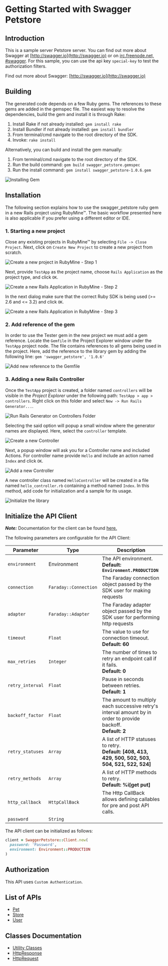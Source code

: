 
# Getting Started with Swagger Petstore

## Introduction

This is a sample server Petstore server.  You can find out more about Swagger at [http://swagger.io](http://swagger.io) or on [irc.freenode.net, #swagger](http://swagger.io/irc/).  For this sample, you can use the api key `special-key` to test the authorization filters.

Find out more about Swagger: [http://swagger.io](http://swagger.io)

## Building

The generated code depends on a few Ruby gems. The references to these gems are added in the gemspec file. The easiest way to resolve the dependencies, build the gem and install it is through Rake:

1. Install Rake if not already installed: `gem install rake`
2. Install Bundler if not already installed: `gem install bundler`
3. From terminal/cmd navigate to the root directory of the SDK.
4. Invoke: `rake install`

Alternatively, you can build and install the gem manually:

1. From terminal/cmd navigate to the root directory of the SDK.
2. Run the build command: `gem build swagger_petstore.gemspec`
3. Run the install command: `gem install swagger_petstore-1.0.6.gem`

![Installing Gem](https://apidocs.io/illustration/ruby?workspaceFolder=SwaggerPetstore&gemVer=1.0.6&gemName=swagger_petstore&step=buildSDK)

## Installation

The following section explains how to use the swagger_petstore ruby gem in a new Rails project using RubyMine&trade;. The basic workflow presented here is also applicable if you prefer using a different editor or IDE.

### 1. Starting a new project

Close any existing projects in RubyMine&trade; by selecting `File -> Close Project`. Next, click on `Create New Project` to create a new project from scratch.

![Create a new project in RubyMine - Step 1](https://apidocs.io/illustration/ruby?workspaceFolder=SwaggerPetstore&step=createNewProject0)

Next, provide `TestApp` as the project name, choose `Rails Application` as the project type, and click `OK`.

![Create a new Rails Application in RubyMine - Step 2](https://apidocs.io/illustration/ruby?workspaceFolder=SwaggerPetstore&step=createNewProject1)

In the next dialog make sure that the correct Ruby SDK is being used (>= 2.6 and <= 3.2) and click `OK`.

![Create a new Rails Application in RubyMine - Step 3](https://apidocs.io/illustration/ruby?workspaceFolder=SwaggerPetstore&step=createNewProject2)

### 2. Add reference of the gem

In order to use the Tester gem in the new project we must add a gem reference. Locate the `Gemfile` in the Project Explorer window under the `TestApp` project node. The file contains references to all gems being used in the project. Here, add the reference to the library gem by adding the following line: `gem 'swagger_petstore', '1.0.6'`

![Add new reference to the Gemfile](https://apidocs.io/illustration/ruby?workspaceFolder=SwaggerPetstore&gemVer=1.0.6&gemName=swagger_petstore&step=addReference)

### 3. Adding a new Rails Controller

Once the `TestApp` project is created, a folder named `controllers` will be visible in the *Project Explorer* under the following path: `TestApp > app > controllers`. Right click on this folder and select `New -> Run Rails Generator...`.

![Run Rails Generator on Controllers Folder](https://apidocs.io/illustration/ruby?workspaceFolder=SwaggerPetstore&gemVer=1.0.6&gemName=swagger_petstore&step=addCode0)

Selecting the said option will popup a small window where the generator names are displayed. Here, select the `controller` template.

![Create a new Controller](https://apidocs.io/illustration/ruby?workspaceFolder=SwaggerPetstore&step=addCode1)

Next, a popup window will ask you for a Controller name and included Actions. For controller name provide `Hello` and include an action named `Index` and click `OK`.

![Add a new Controller](https://apidocs.io/illustration/ruby?workspaceFolder=SwaggerPetstore&gemVer=1.0.6&gemName=swagger_petstore&step=addCode2)

A new controller class named `HelloController` will be created in a file named `hello_controller.rb` containing a method named `Index`. In this method, add code for initialization and a sample for its usage.

![Initialize the library](https://apidocs.io/illustration/ruby?workspaceFolder=SwaggerPetstore&gemName=swagger_petstore&step=addCode3)

## Initialize the API Client

**_Note:_** Documentation for the client can be found [here.](https://www.github.com/Subtain-Apimatic/first-Ruby-Repo/tree/3.2.1/doc/client.md)

The following parameters are configurable for the API Client:

| Parameter | Type | Description |
|  --- | --- | --- |
| `environment` | Environment | The API environment. <br> **Default: `Environment.PRODUCTION`** |
| `connection` | `Faraday::Connection` | The Faraday connection object passed by the SDK user for making requests |
| `adapter` | `Faraday::Adapter` | The Faraday adapter object passed by the SDK user for performing http requests |
| `timeout` | `Float` | The value to use for connection timeout. <br> **Default: 60** |
| `max_retries` | `Integer` | The number of times to retry an endpoint call if it fails. <br> **Default: 0** |
| `retry_interval` | `Float` | Pause in seconds between retries. <br> **Default: 1** |
| `backoff_factor` | `Float` | The amount to multiply each successive retry's interval amount by in order to provide backoff. <br> **Default: 2** |
| `retry_statuses` | `Array` | A list of HTTP statuses to retry. <br> **Default: [408, 413, 429, 500, 502, 503, 504, 521, 522, 524]** |
| `retry_methods` | `Array` | A list of HTTP methods to retry. <br> **Default: %i[get put]** |
| `http_callback` | `HttpCallBack` | The Http CallBack allows defining callables for pre and post API calls. |
| `password` | `String` |  |

The API client can be initialized as follows:

```ruby
client = SwaggerPetstore::Client.new(
  password: 'Password',
  environment: Environment::PRODUCTION
)
```

## Authorization

This API uses `Custom Authentication`.

## List of APIs

* [Pet](https://www.github.com/Subtain-Apimatic/first-Ruby-Repo/tree/3.2.1/doc/controllers/pet.md)
* [Store](https://www.github.com/Subtain-Apimatic/first-Ruby-Repo/tree/3.2.1/doc/controllers/store.md)
* [User](https://www.github.com/Subtain-Apimatic/first-Ruby-Repo/tree/3.2.1/doc/controllers/user.md)

## Classes Documentation

* [Utility Classes](https://www.github.com/Subtain-Apimatic/first-Ruby-Repo/tree/3.2.1/doc/utility-classes.md)
* [HttpResponse](https://www.github.com/Subtain-Apimatic/first-Ruby-Repo/tree/3.2.1/doc/http-response.md)
* [HttpRequest](https://www.github.com/Subtain-Apimatic/first-Ruby-Repo/tree/3.2.1/doc/http-request.md)

